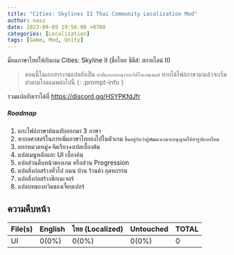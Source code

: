 ```yaml
---
title: "Cities: Skylines II Thai Community Localization Mod"
author: nasz
date: 2023-09-09 19:56:00 +0700
categories: [Localization]
tags: [Game, Mod, Unity]
---
```


ม็อดภาษาไทยให้กับเกม Cities: Skyline II (ชื่อไทย ซิตีส์: สกายไลน์ II)

> ตอนนี้ในเอกสารงานแปลยังเป็น `คำที่แกะออกมาจากวีดีโอเกมเพลย์` หากได้ไฟล์ภาษามาแล้วจะเริ่มทำตามโรดแมพต่อไปนี้
{: .prompt-info }

รวมแปลกับเราได้ที่ <https://discord.gg/HSYPKfdJfr>

##### Roadmap
  1. แกะไฟล์ภาษาต้นฉบับออกมา 3 ภาษา
  2. หากลศาสตร์ในการเพิ่มภาษาไทยลงไปในตัวเกม `ขึ้นอยู่กับว่าผู้พัฒนาเกมจะอนุญาตให้ทำรูปแบบไหน`
  3. แยกหมวดหมู่+จัดเรียง+แปลเบื้องต้น 
  4. แปลเมนูหลักและ UI เบื้องค้น
  5. แปลส่วนคืบหน้าของเกม หรือส่วน Progression
  6. แปลสิ่งก่อสร้างทั่วไป ถนน บ้าน ร้านค้า อุตหกรรม
  7. แปลสิ่งก่อสร้างซิกเนเจอร์
  8. แปลบทของทวิตของเจี๊ยบเปอร์
  

## ความคืบหน้า

| File(s)             | English      | ไทย (Localized) | Untouched     | TOTAL |
|---------------------|:-------------|:----------------|:---------------|:------|
| UI                  | 0(0%)        | 0(0%)     | 0(0%)          | 0 |

